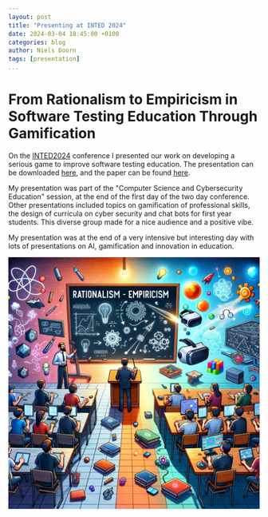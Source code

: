```yaml
---
layout: post
title: "Presenting at INTED 2024"
date: 2024-03-04 18:45:00 +0100
categories: blog
author: Niels Doorn
tags: [presentation]
...
```


# From Rationalism to Empiricism in Software Testing Education Through Gamification

On the [INTED2024](http://https://iated.org/inted/) conference I presented our work on developing a serious game to improve software testing education. The presentation can be downloaded [here](/INTED2024.pdf), and the paper can be found [here](https://library.iated.org/view/DOORN2024FRO).

My presentation was part of the "Computer Science and Cybersecurity Education" session, at the end of the first day of the two day conference. Other presentations included topics on gamification of professional skills, the design of curricula on cyber security and chat bots for first year students. This diverse group made for a nice audience and a positive vibe.

My presentation was at the end of a very intensive but interesting day with lots of presentations on AI, gamification and innovation in education.

![RTC2023](/inted2024.png "From Rationalism to Empiricism in Software Testing Education Through Gamification")